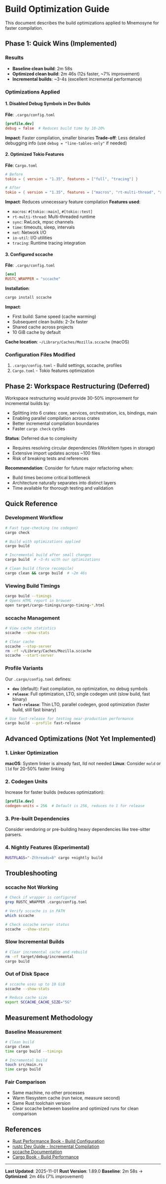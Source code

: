 # Build Optimization Guide

This document describes the build optimizations applied to Mnemosyne for faster compilation.

## Phase 1: Quick Wins (Implemented)

### Results
- **Baseline clean build**: 2m 58s
- **Optimized clean build**: 2m 46s (12s faster, ~7% improvement)
- **Incremental builds**: ~3-4s (excellent incremental performance)

### Optimizations Applied

#### 1. Disabled Debug Symbols in Dev Builds
**File**: `.cargo/config.toml`
```toml
[profile.dev]
debug = false  # Reduces build time by 10-20%
```

**Impact**: Faster compilation, smaller binaries
**Trade-off**: Less detailed debugging info (use `debug = "line-tables-only"` if needed)

#### 2. Optimized Tokio Features
**File**: `Cargo.toml`
```toml
# Before
tokio = { version = "1.35", features = ["full", "tracing"] }

# After
tokio = { version = "1.35", features = ["macros", "rt-multi-thread", "sync", "time", "net", "io-util", "tracing"] }
```

**Impact**: Reduces unnecessary feature compilation
**Features used**:
- `macros`: `#[tokio::main]`, `#[tokio::test]`
- `rt-multi-thread`: Multi-threaded runtime
- `sync`: RwLock, mpsc channels
- `time`: timeouts, sleep, intervals
- `net`: Network I/O
- `io-util`: I/O utilities
- `tracing`: Runtime tracing integration

#### 3. Configured sccache
**File**: `.cargo/config.toml`
```toml
[env]
RUSTC_WRAPPER = "sccache"
```

**Installation**:
```bash
cargo install sccache
```

**Impact**:
- First build: Same speed (cache warming)
- Subsequent clean builds: 2-3x faster
- Shared cache across projects
- 10 GiB cache by default

**Cache location**: `~/Library/Caches/Mozilla.sccache` (macOS)

### Configuration Files Modified
1. `.cargo/config.toml` - Build settings, sccache, profiles
2. `Cargo.toml` - Tokio features optimization

## Phase 2: Workspace Restructuring (Deferred)

Workspace restructuring would provide 30-50% improvement for incremental builds by:
- Splitting into 6 crates: core, services, orchestration, ics, bindings, main
- Enabling parallel compilation across crates
- Better incremental compilation boundaries
- Faster `cargo check` cycles

**Status**: Deferred due to complexity
- Requires resolving circular dependencies (WorkItem types in storage)
- Extensive import updates across ~100 files
- Risk of breaking tests and references

**Recommendation**: Consider for future major refactoring when:
- Build times become critical bottleneck
- Architecture naturally separates into distinct layers
- Time available for thorough testing and validation

## Quick Reference

### Development Workflow
```bash
# Fast type-checking (no codegen)
cargo check

# Build with optimizations applied
cargo build

# Incremental build after small changes
cargo build  # ~3-4s with our optimizations

# Clean build (force recompile)
cargo clean && cargo build  # ~2m 46s
```

### Viewing Build Timings
```bash
cargo build --timings
# Opens HTML report in browser
open target/cargo-timings/cargo-timing-*.html
```

### sccache Management
```bash
# View cache statistics
sccache --show-stats

# Clear cache
sccache --stop-server
rm -rf ~/Library/Caches/Mozilla.sccache
sccache --start-server
```

### Profile Variants

Our `.cargo/config.toml` defines:

- **`dev`** (default): Fast compilation, no optimization, no debug symbols
- **`release`**: Full optimization, LTO, single codegen unit (slow build, fast binary)
- **`fast-release`**: Thin LTO, parallel codegen, good optimization (faster build, still fast binary)

```bash
# Use fast-release for testing near-production performance
cargo build --profile fast-release
```

## Advanced Optimizations (Not Yet Implemented)

### 1. Linker Optimization
**macOS**: System linker is already fast, lld not needed
**Linux**: Consider `mold` or `lld` for 20-50% faster linking

### 2. Codegen Units
Increase for faster builds (reduces optimization):
```toml
[profile.dev]
codegen-units = 256  # Default is 256, reduces to 1 for release
```

### 3. Pre-built Dependencies
Consider vendoring or pre-building heavy dependencies like tree-sitter parsers.

### 4. Nightly Features (Experimental)
```bash
RUSTFLAGS="-Zthreads=8" cargo +nightly build
```

## Troubleshooting

### sccache Not Working
```bash
# Check if wrapper is configured
grep RUSTC_WRAPPER .cargo/config.toml

# Verify sccache is in PATH
which sccache

# Check sccache server status
sccache --show-stats
```

### Slow Incremental Builds
```bash
# Clear incremental cache and rebuild
rm -rf target/debug/incremental
cargo build
```

### Out of Disk Space
```bash
# sccache uses up to 10 GiB
sccache --show-stats

# Reduce cache size
export SCCACHE_CACHE_SIZE="5G"
```

## Measurement Methodology

### Baseline Measurement
```bash
# Clean build
cargo clean
time cargo build --timings

# Incremental build
touch src/main.rs
time cargo build
```

### Fair Comparison
- Same machine, no other processes
- Warm filesystem cache (run twice, measure second)
- Same Rust toolchain version
- Clear sccache between baseline and optimized runs for clean comparison

## References

- [Rust Performance Book - Build Configuration](https://nnethercote.github.io/perf-book/build-configuration.html)
- [rustc Dev Guide - Incremental Compilation](https://rustc-dev-guide.rust-lang.org/queries/incremental-compilation-in-detail.html)
- [sccache Documentation](https://github.com/mozilla/sccache)
- [Cargo Book - Build Performance](https://doc.rust-lang.org/nightly/cargo/guide/build-performance.html)

---

**Last Updated**: 2025-11-01
**Rust Version**: 1.89.0
**Baseline**: 2m 58s → **Optimized**: 2m 46s (7% improvement)
